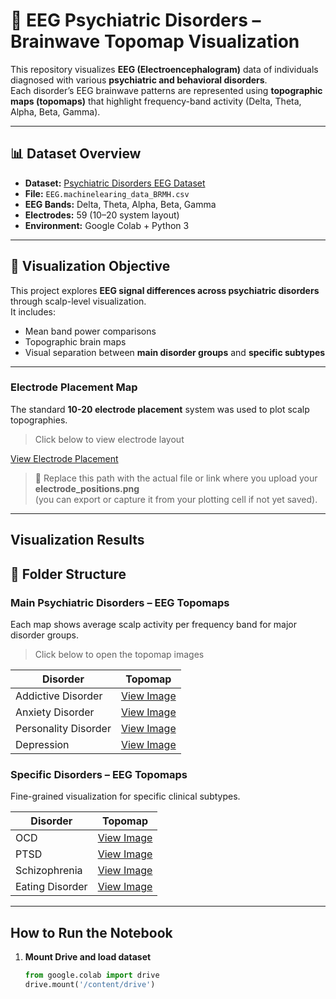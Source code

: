 # 🧠 EEG Psychiatric Disorders – Brainwave Topomap Visualization

This repository visualizes **EEG (Electroencephalogram)** data of individuals diagnosed with various **psychiatric and behavioral disorders**.  
Each disorder’s EEG brainwave patterns are represented using **topographic maps (topomaps)** that highlight frequency-band activity (Delta, Theta, Alpha, Beta, Gamma).

---

## 📊 Dataset Overview

- **Dataset:** [Psychiatric Disorders EEG Dataset](https://www.kaggle.com/datasets/hatouta/psychiatric-disorders-eeg-dataset)  
- **File:** `EEG.machinelearing_data_BRMH.csv`  
- **EEG Bands:** Delta, Theta, Alpha, Beta, Gamma  
- **Electrodes:** 59 (10–20 system layout)  
- **Environment:** Google Colab + Python 3  

---

## 🧩 Visualization Objective

This project explores **EEG signal differences across psychiatric disorders** through scalp-level visualization.  
It includes:
- Mean band power comparisons
- Topographic brain maps
- Visual separation between **main disorder groups** and **specific subtypes**

---

###  Electrode Placement Map
The standard **10-20 electrode placement** system was used to plot scalp topographies.

>  Click below to view electrode layout

[View Electrode Placement](./EEG_Visualizations/electrode_positions.png)

> 🔧 Replace this path with the actual file or link where you upload your **electrode_positions.png**  
> (you can export or capture it from your plotting cell if not yet saved).
---
##  Visualization Results
## 📁 Folder Structure

###  Main Psychiatric Disorders – EEG Topomaps
Each map shows average scalp activity per frequency band for major disorder groups.

>  Click below to open the topomap images

| Disorder | Topomap |
|-----------|----------|
| Addictive Disorder | [View Image](./EEG_Visualizations/topomap_images/main__Addictive_disorder__alpha.png) |
| Anxiety Disorder | [View Image](./EEG_Visualizations/topomap_images/main__Anxiety_disorder__alpha.png) |
| Personality Disorder | [View Image](./EEG_Visualizations/topomap_images/main__Personality_disorder__alpha.png) |
| Depression | [View Image](./EEG_Visualizations/topomap_images/main__Depression__alpha.png) |


###  Specific Disorders – EEG Topomaps
Fine-grained visualization for specific clinical subtypes.

| Disorder | Topomap |
|-----------|----------|
| OCD | [View Image](./EEG_Visualizations/topomap_images/specific__OCD__alpha.png) |
| PTSD | [View Image](./EEG_Visualizations/topomap_images/specific__PTSD__alpha.png) |
| Schizophrenia | [View Image](./EEG_Visualizations/topomap_images/specific__Schizophrenia__alpha.png) |
| Eating Disorder | [View Image](./EEG_Visualizations/topomap_images/specific__Eating_Disorder__alpha.png) |

---

##  How to Run the Notebook

1. **Mount Drive and load dataset**
   ```python
   from google.colab import drive
   drive.mount('/content/drive')
